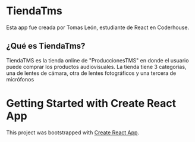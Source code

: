 # TiendaTms

Esta app fue creada por Tomas León, estudiante de React en Coderhouse.

## ¿Qué es TiendaTms?

TiendaTMS es la tienda online de "ProduccionesTMS" en donde el usuario puede comprar los productos audiovisuales.
La tienda tiene 3 categorias, una de lentes de cámara, otra de lentes fotográficos y una tercera de micrófonos


# Getting Started with Create React App

This project was bootstrapped with [Create React App](https://github.com/facebook/create-react-app).

